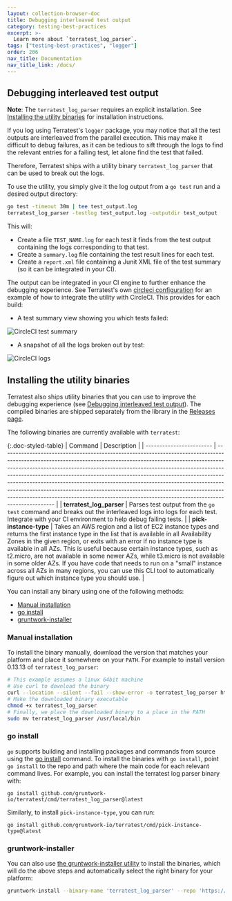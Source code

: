 ```yaml
---
layout: collection-browser-doc
title: Debugging interleaved test output
category: testing-best-practices
excerpt: >-
  Learn more about `terratest_log_parser`.
tags: ["testing-best-practices", "logger"]
order: 206
nav_title: Documentation
nav_title_link: /docs/
---
```


## Debugging interleaved test output

**Note**: The `terratest_log_parser` requires an explicit installation. See [Installing the utility
binaries](#installing-the-utility-binaries) for installation instructions.

If you log using Terratest's `logger` package, you may notice that all the test outputs are interleaved from the
parallel execution. This may make it difficult to debug failures, as it can be tedious to sift through the logs to find
the relevant entries for a failing test, let alone find the test that failed.

Therefore, Terratest ships with a utility binary `terratest_log_parser` that can be used to break out the logs.

To use the utility, you simply give it the log output from a `go test` run and a desired output directory:

```bash
go test -timeout 30m | tee test_output.log
terratest_log_parser -testlog test_output.log -outputdir test_output
```

This will:

- Create a file `TEST_NAME.log` for each test it finds from the test output containing the logs corresponding to that
  test.
- Create a `summary.log` file containing the test result lines for each test.
- Create a `report.xml` file containing a Junit XML file of the test summary (so it can be integrated in your CI).

The output can be integrated in your CI engine to further enhance the debugging experience. See Terratest's own
[circleci configuration](https://github.com/gruntwork-io/terratest/blob/master/.circleci/config.yml) for an example of how to integrate the utility with CircleCI. This
provides for each build:

- A test summary view showing you which tests failed:

![CircleCI test summary]({{site.baseurl}}/assets/img/docs/debugging-interleaved-test-output/circleci-test-summary.png)

- A snapshot of all the logs broken out by test:

![CircleCI logs]({{site.baseurl}}/assets/img/docs/debugging-interleaved-test-output/circleci-logs.png)

## Installing the utility binaries

Terratest also ships utility binaries that you can use to improve the debugging experience (see [Debugging interleaved
test output](#debugging-interleaved-test-output)). The compiled binaries are shipped separately from the library in the
[Releases page](https://github.com/gruntwork-io/terratest/releases).

The following binaries are currently available with `terratest`:

{:.doc-styled-table}
| Command                  | Description                                                                                                                                                                                                                                                                                                                                                                                                                                                                                                                                                                           |
| ------------------------ | ------------------------------------------------------------------------------------------------------------------------------------------------------------------------------------------------------------------------------------------------------------------------------------------------------------------------------------------------------------------------------------------------------------------------------------------------------------------------------------------------------------------------------------------------------------------------------------- |
| **terratest_log_parser** | Parses test output from the `go test` command and breaks out the interleaved logs into logs for each test. Integrate with your CI environment to help debug failing tests.                                                                                                                                                                                                                                                                                                                                                                                                            |
| **pick-instance-type**   | Takes an AWS region and a list of EC2 instance types and returns the first instance type in the list that is available in all Availability Zones in the given region, or exits with an error if no instance type is available in all AZs. This is useful because certain instance types, such as t2.micro, are not available in some newer AZs, while t3.micro is not available in some older AZs. If you have code that needs to run on a "small" instance across all AZs in many regions, you can use this CLI tool to automatically figure out which instance type you should use. |

You can install any binary using one of the following methods:

- [Manual installation](#manual-installation)
- [go install](#go-install)
- [gruntwork-installer](#gruntwork-installer)

### Manual installation

To install the binary manually, download the version that matches your platform and place it somewhere on your `PATH`.
For example to install version 0.13.13 of `terratest_log_parser`:

```bash
# This example assumes a linux 64bit machine
# Use curl to download the binary
curl --location --silent --fail --show-error -o terratest_log_parser https://github.com/gruntwork-io/terratest/releases/download/v0.13.13/terratest_log_parser_linux_amd64
# Make the downloaded binary executable
chmod +x terratest_log_parser
# Finally, we place the downloaded binary to a place in the PATH
sudo mv terratest_log_parser /usr/local/bin
```

### go install

`go` supports building and installing packages and commands from source using the [go
install](https://pkg.go.dev/cmd/go#hdr-Compile_and_install_packages_and_dependencies) command. To install the binaries
with `go install`, point `go install` to the repo and path where the main code for each relevant command lives. For
example, you can install the terratest log parser binary with:

```
go install github.com/gruntwork-io/terratest/cmd/terratest_log_parser@latest
```

Similarly, to install `pick-instance-type`, you can run:

```
go install github.com/gruntwork-io/terratest/cmd/pick-instance-type@latest
```

### gruntwork-installer

You can also use [the gruntwork-installer utility](https://github.com/gruntwork-io/gruntwork-installer) to install the
binaries, which will do the above steps and automatically select the right binary for your platform:

```bash
gruntwork-install --binary-name 'terratest_log_parser' --repo 'https://github.com/gruntwork-io/terratest' --tag 'v0.13.13'
```
